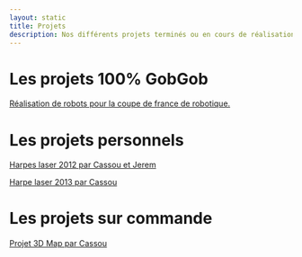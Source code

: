 ```yaml
---
layout: static
title: Projets
description: Nos différents projets terminés ou en cours de réalisation.
---
```


# Les projets 100% GobGob

[Réalisation de robots pour la coupe de france de robotique.](/coupes/)

# Les projets personnels

[Harpes laser 2012 par Cassou et Jerem](/projets/harpes2012)

[Harpe laser 2013 par Cassou](/projets/harpes2013)

# Les projets sur commande

[Projet 3D Map par Cassou](/projets/map)

